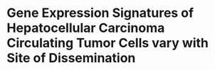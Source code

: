# Gene Expression Signatures of Hepatocellular Carcinoma Circulating Tumor Cells vary with Site of Dissemination
